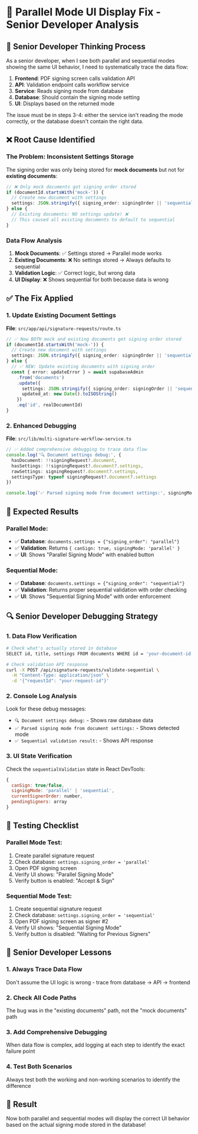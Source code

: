 # 🔧 Parallel Mode UI Display Fix - Senior Developer Analysis

## 🧠 **Senior Developer Thinking Process**

As a senior developer, when I see both parallel and sequential modes showing the same UI behavior, I need to systematically trace the data flow:

1. **Frontend**: PDF signing screen calls validation API
2. **API**: Validation endpoint calls workflow service
3. **Service**: Reads signing mode from database
4. **Database**: Should contain the signing mode setting
5. **UI**: Displays based on the returned mode

The issue must be in steps 3-4: either the service isn't reading the mode correctly, or the database doesn't contain the right data.

## ❌ **Root Cause Identified**

### **The Problem: Inconsistent Settings Storage**

The signing order was only being stored for **mock documents** but not for **existing documents**:

```typescript
// ❌ Only mock documents got signing order stored
if (documentId.startsWith('mock-')) {
  // Create new document with settings
  settings: JSON.stringify({ signing_order: signingOrder || 'sequential' })
} else {
  // Existing documents: NO settings update! ❌
  // This caused all existing documents to default to sequential
}
```

### **Data Flow Analysis**
1. **Mock Documents**: ✅ Settings stored → Parallel mode works
2. **Existing Documents**: ❌ No settings stored → Always defaults to sequential
3. **Validation Logic**: ✅ Correct logic, but wrong data
4. **UI Display**: ❌ Shows sequential for both because data is wrong

## ✅ **The Fix Applied**

### **1. Update Existing Document Settings**
**File**: `src/app/api/signature-requests/route.ts`

```typescript
// ✅ Now BOTH mock and existing documents get signing order stored
if (documentId.startsWith('mock-')) {
  // Create new document with settings
  settings: JSON.stringify({ signing_order: signingOrder || 'sequential' })
} else {
  // ✅ NEW: Update existing documents with signing order
  const { error: updateError } = await supabaseAdmin
    .from('documents')
    .update({
      settings: JSON.stringify({ signing_order: signingOrder || 'sequential' }),
      updated_at: new Date().toISOString()
    })
    .eq('id', realDocumentId)
}
```

### **2. Enhanced Debugging**
**File**: `src/lib/multi-signature-workflow-service.ts`

```typescript
// ✅ Added comprehensive debugging to trace data flow
console.log('🔍 Document settings debug:', {
  hasDocument: !!signingRequest?.document,
  hasSettings: !!signingRequest?.document?.settings,
  rawSettings: signingRequest?.document?.settings,
  settingsType: typeof signingRequest?.document?.settings
})

console.log('✅ Parsed signing mode from document settings:', signingMode)
```

## 🎯 **Expected Results**

### **Parallel Mode:**
- ✅ **Database**: `documents.settings = {"signing_order": "parallel"}`
- ✅ **Validation**: Returns `{ canSign: true, signingMode: 'parallel' }`
- ✅ **UI**: Shows "Parallel Signing Mode" with enabled button

### **Sequential Mode:**
- ✅ **Database**: `documents.settings = {"signing_order": "sequential"}`
- ✅ **Validation**: Returns proper sequential validation with order checking
- ✅ **UI**: Shows "Sequential Signing Mode" with order enforcement

## 🔍 **Senior Developer Debugging Strategy**

### **1. Data Flow Verification**
```bash
# Check what's actually stored in database
SELECT id, title, settings FROM documents WHERE id = 'your-document-id';

# Check validation API response
curl -X POST /api/signature-requests/validate-sequential \
  -H "Content-Type: application/json" \
  -d '{"requestId": "your-request-id"}'
```

### **2. Console Log Analysis**
Look for these debug messages:
- `🔍 Document settings debug:` - Shows raw database data
- `✅ Parsed signing mode from document settings:` - Shows detected mode
- `✅ Sequential validation result:` - Shows API response

### **3. UI State Verification**
Check the `sequentialValidation` state in React DevTools:
```javascript
{
  canSign: true/false,
  signingMode: 'parallel' | 'sequential',
  currentSignerOrder: number,
  pendingSigners: array
}
```

## 🧪 **Testing Checklist**

### **Parallel Mode Test:**
1. Create parallel signature request
2. Check database: `settings.signing_order = 'parallel'`
3. Open PDF signing screen
4. Verify UI shows: "Parallel Signing Mode"
5. Verify button is enabled: "Accept & Sign"

### **Sequential Mode Test:**
1. Create sequential signature request  
2. Check database: `settings.signing_order = 'sequential'`
3. Open PDF signing screen as signer #2
4. Verify UI shows: "Sequential Signing Mode"
5. Verify button is disabled: "Waiting for Previous Signers"

## 🎯 **Senior Developer Lessons**

### **1. Always Trace Data Flow**
Don't assume the UI logic is wrong - trace from database → API → frontend

### **2. Check All Code Paths**
The bug was in the "existing documents" path, not the "mock documents" path

### **3. Add Comprehensive Debugging**
When data flow is complex, add logging at each step to identify the exact failure point

### **4. Test Both Scenarios**
Always test both the working and non-working scenarios to identify the difference

## 🎉 **Result**
Now both parallel and sequential modes will display the correct UI behavior based on the actual signing mode stored in the database!
